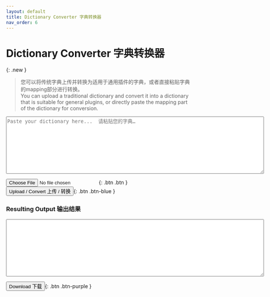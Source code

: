 ```yaml
---
layout: default
title: Dictionary Converter 字典转换器
nav_order: 6
--- 
```

  
# Dictionary Converter 字典转换器   
  
{: .new }
> 您可以将传统字典上传并转换为适用于通用插件的字典，或者直接粘贴字典的mapping部分进行转换。    
> You can upload a traditional dictionary and convert it into a dictionary that is suitable for general plugins, or directly paste the mapping part of the dictionary for conversion.    

<textarea id="inputText" rows="10" cols="85" placeholder="Paste your dictionary here...  请粘贴您的字典…"></textarea>    
<input type="file" id="fileInput" class="btn" accept=".lua" />{: .btn .btn }
<button type="button" name="button" class="btn" onclick="uploadAndConvert()">Upload / Convert 上传 / 转换</button>{: .btn .btn-blue }
  
### Resulting Output 输出结果    
<textarea id="outputText" rows="10" cols="85" readonly></textarea>    
<button type="button" name="button" class="btn" onclick="downloadResult()">Download 下载</button>{: .btn .btn-purple }  
  
<script src="converter.js"></script>